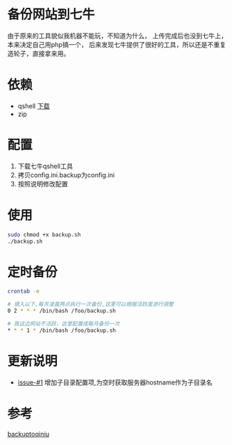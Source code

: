 # 备份网站到七牛

由于原来的工具貌似我机器不能玩，不知道为什么，
上传完成后也没到七牛上，本来决定自己用php搞一个，
后来发现七牛提供了很好的工具，所以还是不重复造轮子，直接拿来用。

# 依赖
* qshell [下载](https://github.com/qiniu/qshell)
* zip


# 配置
1. 下载七牛qshell工具
2. 拷贝config.ini.backup为config.ini
3. 按照说明修改配置

# 使用
```bash
sudo chmod +x backup.sh
./backup.sh
```

# 定时备份
```bash
crontab -e

# 填入以下,每天凌晨两点执行一次备份,这里可以根据活跃度进行调整
0 2 * * * /bin/bash /foo/backup.sh

# 我这边网站不活跃，这里配置成每月备份一次
* * * 1 * /bin/bash /foo/backup.sh
```

# 更新说明
* [issue-#1](https://github.com/Ecareyu/backup2qiniu/issues/1) 增加子目录配置项,为空时获取服务器hostname作为子目录名

# 参考
[backuptoqiniu](https://github.com/ccbikai/backuptoqiniu)